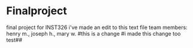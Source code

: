 # Finalproject
final project for INST326
i've made an edit to this text file
team members: henry m., joseph h., mary w.
#this is a change
#i made this change too
test##